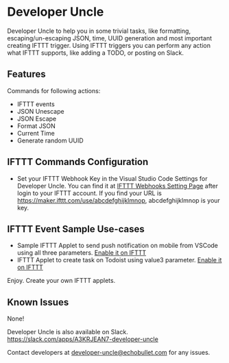 # Developer Uncle

Developer Uncle to help you in some trivial tasks, like formatting, escaping/un-escaping JSON, time, UUID generation and most important creating IFTTT trigger. Using IFTTT triggers you can perform any action what IFTTT supports, like adding a TODO, or posting on Slack. 

## Features
Commands for following actions:
 - IFTTT events
 - JSON Unescape	
 - JSON Escape
 - Format JSON	
 - Current Time		
 - Generate random UUID

## IFTTT Commands Configuration
- Set your IFTTT Webhook Key in the Visual Studio Code Settings for Developer Uncle. You can find it at [IFTTT Webhooks Setting Page](https://ifttt.com/maker_webhooks/settings) after login to your IFTTT account. If you find your URL is https://maker.ifttt.com/use/abcdefghijklmnop, abcdefghijklmnop is your key.

## IFTTT Event Sample Use-cases
- Sample IFTTT Applet to send push notification on mobile from VSCode using all three parameters. [Enable it on IFTTT](https://ifttt.com/applets/UbS7eUcZ-visual-studio-code-to-notification)
- IFTTT Applet to create task on Todoist using value3 parameter. [Enable it on IFTTT](https://ifttt.com/applets/Bagt24Fx-visual-studio-code-to-task-creation-on-todoist)

Enjoy. Create your own IFTTT applets.


## Known Issues

None!

Developer Uncle is also available on Slack. https://slack.com/apps/A3KRJEAN7-developer-uncle

Contact developers at developer-uncle@echobullet.com for any issues.
